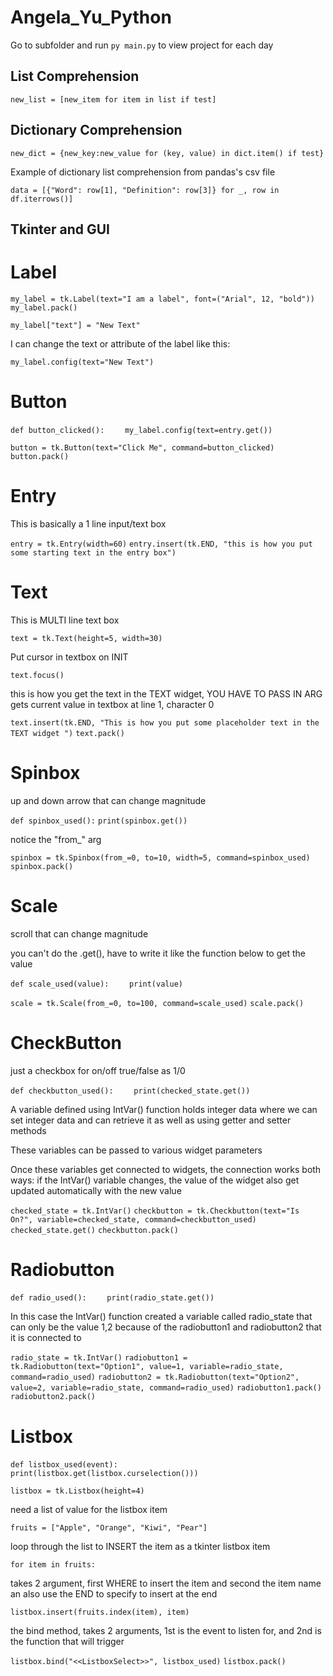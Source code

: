 # Angela_Yu_Python

Go to subfolder and run `py main.py` to view project for each day

## List Comprehension
`new_list = [new_item for item in list if test]`

## Dictionary Comprehension
`new_dict = {new_key:new_value for (key, value) in dict.item() if test}`

Example of dictionary list comprehension from pandas's csv file

`data = [{"Word": row[1], "Definition": row[3]} for _, row in df.iterrows()]`

## Tkinter and GUI

# Label
`my_label = tk.Label(text="I am a label", font=("Arial", 12, "bold"))`
`my_label.pack()`

`my_label["text"] = "New Text"`

I can change the text or attribute of the label like this:

`my_label.config(text="New Text")`


# Button
`def button_clicked():`
`    my_label.config(text=entry.get())`

`button = tk.Button(text="Click Me", command=button_clicked)`
`button.pack()`

# Entry

This is basically a 1 line input/text box

`entry = tk.Entry(width=60)`
`entry.insert(tk.END, "this is how you put some starting text in the entry box")`

# Text
This is MULTI line text box

`text = tk.Text(height=5, width=30)`

Put cursor in textbox on INIT

`text.focus()`

this is how you get the text in the TEXT widget, YOU HAVE TO PASS IN ARG
gets current value in textbox at line 1, character 0

`text.insert(tk.END, "This is how you put some placeholder text in the TEXT widget ")`
`text.pack()`

# Spinbox
up and down arrow that can change magnitude

`def spinbox_used():`
    `print(spinbox.get())`

notice the "from_" arg

`spinbox = tk.Spinbox(from_=0, to=10, width=5, command=spinbox_used)`
`spinbox.pack()`

# Scale
scroll that can change magnitude

you can't do the .get(), have to write it like the function below to get the value

`def scale_used(value):`
`    print(value)`

`scale = tk.Scale(from_=0, to=100, command=scale_used)`
`scale.pack()`

# CheckButton
just a checkbox for on/off true/false as 1/0

`def checkbutton_used():`
`    print(checked_state.get())`

A variable defined using IntVar() function holds integer data where we can set integer data and can retrieve it as well as using getter and setter methods

These variables can be passed to various widget parameters

Once these variables get connected to widgets, the connection works both ways: if the IntVar() variable changes, the value of the widget also get updated automatically with the new value

`checked_state = tk.IntVar()`
`checkbutton = tk.Checkbutton(text="Is On?", variable=checked_state, command=checkbutton_used)`
`checked_state.get()`
`checkbutton.pack()`

# Radiobutton
`def radio_used():`
`    print(radio_state.get())`

In this case the IntVar() function created a variable called radio_state that can only be the value 1,2 because of the radiobutton1 and radiobutton2 that it is connected to

`radio_state = tk.IntVar()`
`radiobutton1 = tk.Radiobutton(text="Option1", value=1, variable=radio_state, command=radio_used)`
`radiobutton2 = tk.Radiobutton(text="Option2", value=2, variable=radio_state, command=radio_used)`
`radiobutton1.pack()`
`radiobutton2.pack()`

# Listbox
`def listbox_used(event):`
`    print(listbox.get(listbox.curselection()))`

`listbox = tk.Listbox(height=4)`

need a list of value for the listbox item

`fruits = ["Apple", "Orange", "Kiwi", "Pear"]`

loop through the list to INSERT the item as a tkinter listbox item

`for item in fruits:`

takes 2 argument, first WHERE to insert the item and second the item name
an also use the END to specify to insert at the end

`listbox.insert(fruits.index(item), item)`

the bind method, takes 2 arguments, 1st is the event to listen for, and 2nd is the function that will trigger

`listbox.bind("<<ListboxSelect>>", listbox_used)`
`listbox.pack()`
